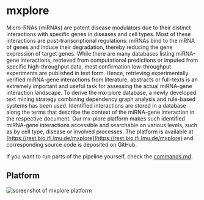 # mxplore

Micro-RNAs (miRNAs) are potent disease modulators due to their distinct interactions
with specific genes in diseases and cell types. Most of these interactions are
post-transcriptional regulations: miRNAs bind to the mRNA of genes and induce their
degradation, thereby reducing the gene expression of target genes.
While there are many databases listing miRNA-gene interactions, retrieved from
computational predictions or imputed from specific high-throughput data, most
confirmation low-throughput experiments are published in text form. Hence, retrieving
experimentally verified miRNA-gene interactions from literature, abstracts or full-texts
is an extremely important and useful task for assessing the actual miRNA-gene
interaction landscape.
To derive the mx-plore database, a newly developed text mining strategy combining
dependency graph analysis and rule-based systems has been used. Identified
interactions are stored in a database along the terms that describe the context of the
miRNA-gene interaction in the respective document. Our mx-plore platform makes such
identified miRNA-gene interactions accessible and searchable on various levels, such as
by cell type, disease or involved processes. The platform is available at
[https://rest.bio.ifi.lmu.de/mxplore](https://rest.bio.ifi.lmu.de/mxplore) and corresponding source code is deposited
on GitHub.

If you want to run parts of the pipeline yourself, check the [commands.md](https://github.com/mjoppich/mxplore/blob/main/commands.md).

## Platform

![screenshot of mxplore platform](./mxplore/img/mxplore_platform_snapshot.png)